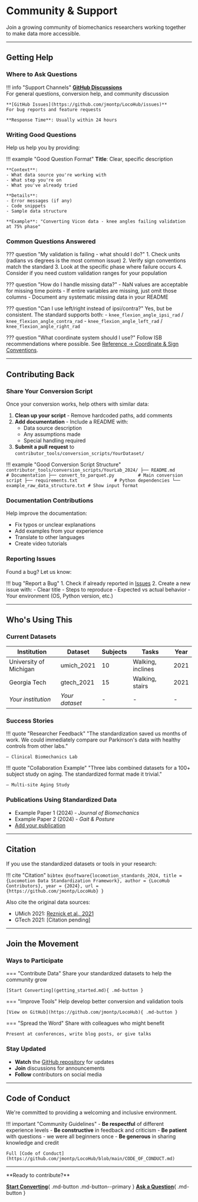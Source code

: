 # Community & Support

Join a growing community of biomechanics researchers working together to make data more accessible.

---

## Getting Help

### Where to Ask Questions

!!! info "Support Channels"
    **[GitHub Discussions](https://github.com/jmontp/LocoHub/discussions)**  
    For general questions, conversion help, and community discussion
    
    **[GitHub Issues](https://github.com/jmontp/LocoHub/issues)**  
    For bug reports and feature requests
    
    **Response Time**: Usually within 24 hours

### Writing Good Questions

Help us help you by providing:

!!! example "Good Question Format"
    **Title**: Clear, specific description
    
    **Context**:
    - What data source you're working with
    - What step you're on
    - What you've already tried
    
    **Details**:
    - Error messages (if any)
    - Code snippets
    - Sample data structure
    
    **Example**: "Converting Vicon data - knee angles failing validation at 75% phase"

### Common Questions Answered

??? question "My validation is failing - what should I do?"
    1. Check units (radians vs degrees is the most common issue)
    2. Verify sign conventions match the standard
    3. Look at the specific phase where failure occurs
    4. Consider if you need custom validation ranges for your population

??? question "How do I handle missing data?"
    - NaN values are acceptable for missing time points
    - If entire variables are missing, just omit those columns
    - Document any systematic missing data in your README

??? question "Can I use left/right instead of ipsi/contra?"
    Yes, but be consistent. The standard supports both:
    - `knee_flexion_angle_ipsi_rad` / `knee_flexion_angle_contra_rad`
    - `knee_flexion_angle_left_rad` / `knee_flexion_angle_right_rad`

??? question "What coordinate system should I use?"
    Follow ISB recommendations where possible. See [Reference → Coordinate & Sign Conventions](../reference/index.md#coordinate--sign-conventions).

---

## Contributing Back

### Share Your Conversion Script

Once your conversion works, help others with similar data:

1. **Clean up your script** - Remove hardcoded paths, add comments
2. **Add documentation** - Include a README with:
   - Data source description
   - Any assumptions made
   - Special handling required
3. **Submit a pull request** to `contributor_tools/conversion_scripts/YourDataset/`

!!! example "Good Conversion Script Structure"
    ```
    contributor_tools/conversion_scripts/YourLab_2024/
    ├── README.md                     # Documentation
    ├── convert_to_parquet.py         # Main conversion script
    ├── requirements.txt              # Python dependencies
    └── example_raw_data_structure.txt # Show input format
    ```

### Documentation Contributions

Help improve the documentation:
- Fix typos or unclear explanations
- Add examples from your experience
- Translate to other languages
- Create video tutorials

### Reporting Issues

Found a bug? Let us know:

!!! bug "Report a Bug"
    1. Check if already reported in [Issues](https://github.com/jmontp/LocoHub/issues)
    2. Create a new issue with:
       - Clear title
       - Steps to reproduce
       - Expected vs actual behavior
       - Your environment (OS, Python version, etc.)

---

## Who's Using This

### Current Datasets

| Institution | Dataset | Subjects | Tasks | Year |
|------------|---------|----------|-------|------|
| University of Michigan | umich_2021 | 10 | Walking, inclines | 2021 |
| Georgia Tech | gtech_2021 | 15 | Walking, stairs | 2021 |
| *Your institution* | *Your dataset* | - | - | - |

### Success Stories

!!! quote "Researcher Feedback"
    "The standardization saved us months of work. We could immediately compare our Parkinson's data with healthy controls from other labs."
    
    — Clinical Biomechanics Lab

!!! quote "Collaboration Example"
    "Three labs combined datasets for a 100+ subject study on aging. The standardized format made it trivial."
    
    — Multi-site Aging Study

### Publications Using Standardized Data

- Example Paper 1 (2024) - *Journal of Biomechanics*
- Example Paper 2 (2024) - *Gait & Posture*
- [Add your publication](https://github.com/jmontp/LocoHub/discussions)

---

## Citation

If you use the standardized datasets or tools in your research:

!!! cite "Citation"
    ```bibtex
    @software{locomotion_standards_2024,
      title = {Locomotion Data Standardization Framework},
      author = {LocoHub Contributors},
      year = {2024},
      url = {https://github.com/jmontp/LocoHub}
    }
    ```

Also cite the original data sources:
- UMich 2021: [Reznick et al., 2021](https://doi.org/10.1038/s41597-021-01057-9)
- GTech 2021: [Citation pending]

---

## Join the Movement

### Ways to Participate

=== "Contribute Data"
    Share your standardized datasets to help the community grow
    
    [Start Converting](getting_started.md){ .md-button }

=== "Improve Tools"
    Help develop better conversion and validation tools
    
    [View on GitHub](https://github.com/jmontp/LocoHub){ .md-button }

=== "Spread the Word"
    Share with colleagues who might benefit
    
    Present at conferences, write blog posts, or give talks

### Stay Updated

- **Watch** the [GitHub repository](https://github.com/jmontp/LocoHub) for updates
- **Join** discussions for announcements
- **Follow** contributors on social media

---

## Code of Conduct

We're committed to providing a welcoming and inclusive environment.

!!! important "Community Guidelines"
    - **Be respectful** of different experience levels
    - **Be constructive** in feedback and criticism
    - **Be patient** with questions - we were all beginners once
    - **Be generous** in sharing knowledge and credit
    
    Full [Code of Conduct](https://github.com/jmontp/LocoHub/blob/main/CODE_OF_CONDUCT.md)

---

<div class="next-steps" markdown>
**Ready to contribute?**

[**Start Converting**](getting_started.md){ .md-button .md-button--primary }
[**Ask a Question**](https://github.com/jmontp/LocoHub/discussions){ .md-button }
</div>
